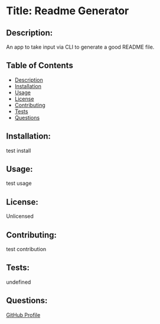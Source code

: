 
  # Title: Readme Generator 
  
  ## Description:
  An app to take input via CLI to generate a good README file.

  ## Table of Contents
  * [Description](#description) 
  * [Installation](#installation)
  * [Usage](#usage)
  * [License](#license)
  * [Contributing](#contributing)
  * [Tests](#tests)
  * [Questions](#questions)

  ## Installation: 
  test install

  ## Usage: 
  test usage

  ## License: 
  Unlicensed

  ## Contributing: 
  test contribution

  ## Tests: 
  undefined

  ## Questions: 
  [GitHub Profile](github.com/jasandper)

